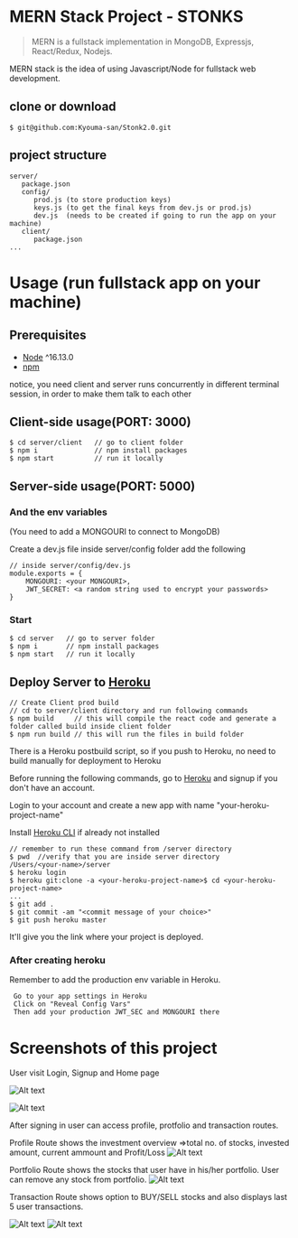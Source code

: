 # MERN Stack Project - STONKS
> MERN is a fullstack implementation in MongoDB, Expressjs, React/Redux, Nodejs.

MERN stack is the idea of using Javascript/Node for fullstack web development.

## clone or download
```terminal
$ git@github.com:Kyouma-san/Stonk2.0.git
```

## project structure
```terminal
server/
   package.json
   config/
      prod.js (to store production keys)
      keys.js (to get the final keys from dev.js or prod.js)
      dev.js  (needs to be created if going to run the app on your machine)
   client/
      package.json
...
```

# Usage (run fullstack app on your machine)

## Prerequisites
- [Node](https://nodejs.org/en/download/) ^16.13.0
- [npm](https://nodejs.org/en/download/package-manager/)

notice, you need client and server runs concurrently in different terminal session, in order to make them talk to each other

## Client-side usage(PORT: 3000)
```terminal
$ cd server/client   // go to client folder
$ npm i              // npm install packages
$ npm start          // run it locally
```

## Server-side usage(PORT: 5000)

### And the env variables



(You need to add a MONGOURI to connect to MongoDB)

Create a dev.js file inside server/config folder add the following

```terminal
// inside server/config/dev.js
module.exports = {
    MONGOURI: <your MONGOURI>,
    JWT_SECRET: <a random string used to encrypt your passwords>
}
```

### Start

```terminal
$ cd server   // go to server folder
$ npm i       // npm install packages
$ npm start   // run it locally
```

## Deploy Server to [Heroku](https://dashboard.heroku.com/)

```
// Create Client prod build
// cd to server/client directory and run following commands
$ npm build     // this will compile the react code and generate a folder called build inside client folder
$ npm run build // this will run the files in build folder
```

There is a Heroku postbuild script, so if you push to Heroku, no need to build manually for deployment to Heroku

Before running the following commands, go to [Heroku](https://dashboard.heroku.com/) and signup if you don't have an account.


Login to your account and create a new app with name  "your-heroku-project-name"

Install [Heroku CLI](https://devcenter.heroku.com/articles/heroku-cli) if already not installed
```terminal
// remember to run these command from /server directory
$ pwd  //verify that you are inside server directory
/Users/<your-name>/server 
$ heroku login
$ heroku git:clone -a <your-heroku-project-name>$ cd <your-heroku-project-name>
...
$ git add .
$ git commit -am "<commit message of your choice>"          
$ git push heroku master
```
It'll give you the link where your project is deployed.

### After creating heroku

Remember to add the production env variable in Heroku.
```terminal
 Go to your app settings in Heroku
 Click on "Reveal Config Vars"
 Then add your production JWT_SEC and MONGOURI there
```

# Screenshots of this project

User visit Login, Signup and Home page

![Alt text](signin.png?raw=true "Title")

![Alt text](signup.png?raw=true "Title")



After signing in user can access profile, protfolio and transaction routes.

Profile Route shows the investment overview =>total no. of stocks, invested amount, current ammount and Profit/Loss
![Alt text](profile.png?raw=true "Title")



Portfolio Route shows the stocks that user have in his/her portfolio. User can remove any stock from portfolio.
![Alt text](portfolio.png?raw=true "Title")



Transaction Route shows option to BUY/SELL stocks and also displays last 5 user transactions.

![Alt text](transaction.png?raw=true "Title")
![Alt text](last_5_transactions.png?raw=true "Title")


